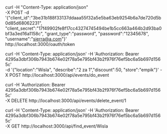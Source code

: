 curl -H "Content-Type: application/json" \
-X POST -d '{"client_id":"3be31b188f33137ddaaa55f32a5e5ba63eb9254b6a7de720d5b0d85d68062231",
 "client_secret":"17f49902fe8f17cc43274745494be1b5cc663a464b2d93ba0bf3a3ed16a1158c",
 "grant_type":"password",
 "password":"12345678",
 "username":"sierra@a.com"}' \
 http://localhost:3000/oauth/token



curl -H 'Content-Type: application/json' -H 'Authorization: Bearer 4295a3dbf306b7943b674e02f78a5e795bf43b2f976f76ef5bc6a5b697d1565c' \
-d '{"location":"Wisla", "describe":"2 za 1","discount":50, "store":"empik"}' -X POST http://localhost:3000/api/events/do_event

curl -H 'Authorization: Bearer 4295a3dbf306b7943b674e02f78a5e795bf43b2f976f76ef5bc6a5b697d1565c' \
-X DELETE http://localhost:3000/api/events/delete_event/1

curl -H 'Content-Type: application/json' -H 'Authorization: Bearer 4295a3dbf306b7943b674e02f78a5e795bf43b2f976f76ef5bc6a5b697d1565c' \
-X GET http://localhost:3000/api/find_event/Wisla




